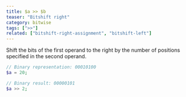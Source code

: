 ```yaml
---
title: $a >> $b
teaser: "Bitshift right"
category: bitwise
tags: [">>"]
related: ["bitshift-right-assignment", "bitshift-left"]
---
```


Shift the bits of the first operand to the right by the number of positions specified in the second operand.

```php
// Binary representation: 00010100
$a = 20; 

// Binary result: 00000101
$a >> 2; 
```
